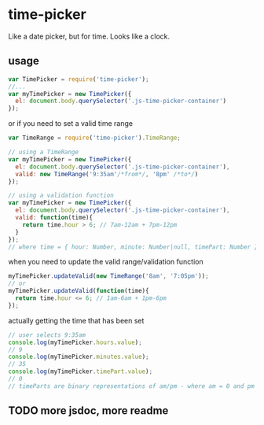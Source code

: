 # time-picker
Like a date picker, but for time. Looks like a clock.

## usage
```js
var TimePicker = require('time-picker');
//...
var myTimePicker = new TimePicker({
  el: document.body.querySelector('.js-time-picker-container')
});
```

or if you need to set a valid time range
```js
var TimeRange = require('time-picker').TimeRange;

// using a TimeRange
var myTimePicker = new TimePicker({
  el: document.body.querySelector('.js-time-picker-container'),
  valid: new TimeRange('9:35am'/*from*/, '8pm' /*to*/)
});

// using a validation function
var myTimePicker = new TimePicker({
  el: document.body.querySelector('.js-time-picker-container'),
  valid: function(time){
    return time.hour > 6; // 7am-12am + 7pm-12pm
  }
});
// where time = { hour: Number, minute: Number|null, timePart: Number }
```

when you need to update the valid range/validation function
```js
myTimePicker.updateValid(new TimeRange('8am', '7:05pm'));
// or
myTimePicker.updateValid(function(time){
  return time.hour <= 6; // 1am-6am + 1pm-6pm
});
```

actually getting the time that has been set
```js
// user selects 9:35am
console.log(myTimePicker.hours.value);
// 9
console.log(myTimePicker.minutes.value);
// 35
console.log(myTimePicker.timePart.value);
// 0
// timeParts are binary representations of am/pm - where am = 0 and pm = 1
```

## TODO more jsdoc, more readme

